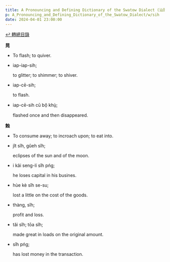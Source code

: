 ```yaml
---
title: A Pronouncing and Defining Dictionary of the Swatow Dialect (汕頭方言音義字典) / sih
p: A_Pronouncing_and_Defining_Dictionary_of_the_Swatow_Dialect/w/sih
date: 2024-04-01 23:00:00
---
```


[↩️ 轉總目錄](/A_Pronouncing_and_Defining_Dictionary_of_the_Swatow_Dialect)


**晃**
- To flash; to quiver.

- iap-iap-sih;

  to glitter; to shimmer; to shiver.

- iap-cē-sih;

  to flash.

- iap-cē-sih cū bô̤ khṳ̀;

  flashed once and then disappeared.

**蝕**
- To consume away; to incroach upon; to eat into.

- jît sîh, gûeh sîh;

  eclipses of the sun and of the moon.

- i kâi seng-lí sîh pńg;

  he loses capital in his busines.

- hùe kè sîh se-su;

  lost a little on the cost of the goods.

- thàng, sîh;

  profit and loss.

- tăi sîh; tōa sîh;

  made great in loads on the original amount.

- sîh pńg;

  has lost money in the transaction.